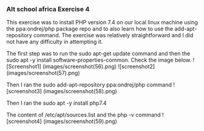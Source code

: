 ### Alt school africa Exercise 4

This exercise was to install PHP version 7.4 on our local linux machine using the ppa:ondrej/php package repo and to also learn how to use the add-apt-repository command.
The exercise was relatively straightforward and I did not have any difficulty in attempting it.

The first step was to run the sudo apt-get update command and then the sudo apt -y install software-properties-common. Check the image below.
![Screenshot1] (images/screenshot(56).png)
![screenshot2] (images/screenshot(57).png)

Then I ran the sudo add-apt-repository ppa:ondrej/php command
![screenshot3] (images/screenshot(58).png)

Then I ran the sudo apt -y install php7.4

The content of /etc/apt/sources.list and the php -v command
![screenshot4] (images/screenshot(59).png)
